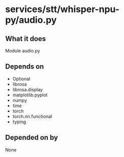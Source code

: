 # services/stt/whisper-npu-py/audio.py

## What it does
Module audio.py

## Depends on
- Optional
- librosa
- librosa.display
- matplotlib.pyplot
- numpy
- time
- torch
- torch.nn.functional
- typing

## Depended on by
None
